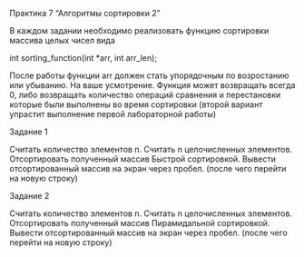 Практика 7 “Алгоритмы сортировки 2”

В каждом задании необходимо реализовать функцию сортировки массива целых чисел вида

int sorting_function(int *arr, int arr_len);

После работы функции arr должен стать упорядочным по
возростанию или убыванию. На ваше усмотрение.
Функция может возвращать всегда 0, либо возвращать количество
операций сравнения и перестановки которые были выполнены во
время сортировки (второй вариант упрастит выполнение первой
лабораторной работы)

Задание 1

Считать количество элементов n. Считать n целочисленных элементов. Отсортировать полученный массив Быстрой сортировкой.
Вывести отсортированный массив на экран через пробел. (после чего перейти на новую строку)

Задание 2

Считать количество элементов n. Считать n целочисленных элементов. Отсортировать полученный массив Пирамидальной сортировкой. Вывести отсортированный массив на экран через пробел. (после чего перейти на новую строку)


